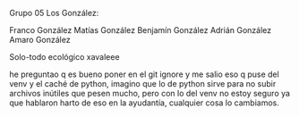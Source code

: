 Grupo 05 Los González:

Franco González
Matías González
Benjamín González
Adrián González
Amaro González

Solo-todo ecológico xavaleee

he preguntao q es bueno poner en el git ignore y me salio eso q puse del venv y el caché de python, imagino que lo de python sirve para no subir archivos inútiles que pesen mucho, pero con lo del venv no estoy seguro ya que hablaron harto de eso en la ayudantía, cualquier cosa lo cambiamos.
